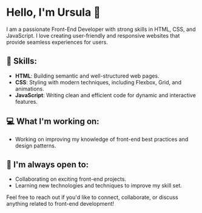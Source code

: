 # Hello, I'm Ursula 👋

I am a passionate Front-End Developer with strong skills in HTML, CSS, and JavaScript. I love creating user-friendly and responsive websites that provide seamless experiences for users.

## 🚀 Skills:
- **HTML**: Building semantic and well-structured web pages.
- **CSS**: Styling with modern techniques, including Flexbox, Grid, and animations.
- **JavaScript**: Writing clean and efficient code for dynamic and interactive features.

## 💻 What I'm working on:
- Working on improving my knowledge of front-end best practices and design patterns.

## 🌱 I'm always open to:
- Collaborating on exciting front-end projects.
- Learning new technologies and techniques to improve my skill set.

Feel free to reach out if you'd like to connect, collaborate, or discuss anything related to front-end development!
